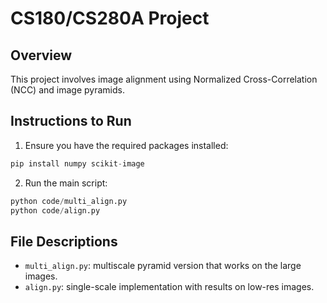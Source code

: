 # CS180/CS280A Project

## Overview
This project involves image alignment using Normalized Cross-Correlation (NCC) and image pyramids.

## Instructions to Run
1. Ensure you have the required packages installed:
```python
pip install numpy scikit-image
```

2. Run the main script:
```python
python code/multi_align.py
python code/align.py
```

## File Descriptions
- `multi_align.py`: multiscale pyramid version that works on the large images.
- `align.py`: single-scale implementation with results on low-res images.
